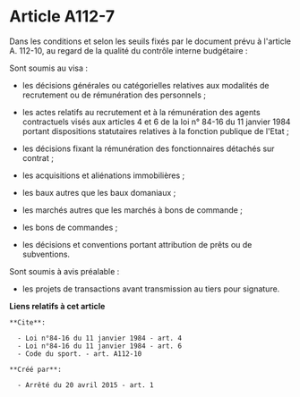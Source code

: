 # Article A112-7

Dans les conditions et selon les seuils fixés par le document prévu à l'article A. 112-10, au regard de la qualité du
contrôle interne budgétaire : 

Sont soumis au visa :

- les décisions générales ou catégorielles relatives aux modalités de recrutement ou de rémunération des personnels ;

- les actes relatifs au recrutement et à la rémunération des agents contractuels visés aux articles 4 et 6 de la loi n° 84-16
du 11 janvier 1984 portant dispositions statutaires relatives à la fonction publique de l'Etat ;

- les décisions fixant la rémunération des fonctionnaires détachés sur contrat ;

- les acquisitions et aliénations immobilières ;

- les baux autres que les baux domaniaux ;

- les marchés autres que les marchés à bons de commande ;

- les bons de commandes ;

- les décisions et conventions portant attribution de prêts ou de subventions. 

Sont soumis à avis préalable :

- les projets de transactions avant transmission au tiers pour signature.

**Liens relatifs à cet article**

	**Cite**:

	  - Loi n°84-16 du 11 janvier 1984 - art. 4
	  - Loi n°84-16 du 11 janvier 1984 - art. 6
	  - Code du sport. - art. A112-10

	**Créé par**:

	  - Arrêté du 20 avril 2015 - art. 1
